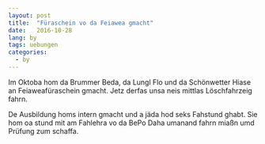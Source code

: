 ```yaml
---
layout: post
title:  "Füraschein vo da Feiawea gmacht"
date:   2016-10-28
lang: by
tags: uebungen
categories:
  - by
---
```

Im Oktoba hom da Brummer Beda, da Lungl Flo und da Schönwetter Hiase an Feiaweafüraschein gmacht. Jetz derfas unsa neis mittlas Löschfahrzeig fahrn.

De Ausbildung homs intern gmacht und a jäda hod seks Fahstund ghabt. Sie hom oa stund mit am Fahlehra vo da BePo Daha umanand fahrn miaßn umd Prüfung zum schaffa.
